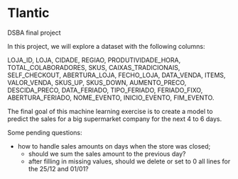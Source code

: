 # Tlantic
DSBA final project

In this project, we will explore a dataset with the following columns:

LOJA_ID, LOJA, CIDADE, REGIAO, PRODUTIVIDADE_HORA, TOTAL_COLABORADORES, SKUS, CAIXAS_TRADICIONAIS, SELF_CHECKOUT, ABERTURA_LOJA, FECHO_LOJA, DATA_VENDA, ITEMS, VALOR_VENDA, SKUS_UP, SKUS_DOWN, AUMENTO_PRECO, DESCIDA_PRECO, DATA_FERIADO, TIPO_FERIADO, FERIADO_FIXO, ABERTURA_FERIADO, NOME_EVENTO, INICIO_EVENTO, FIM_EVENTO.

The final goal of this machine learning exercise is to create a model to predict the sales for a big supermarket company for the next 4 to 6 days. 

Some pending questions:
  - how to handle sales amounts on days when the store was closed;
      - should we sum the sales amount to the previous day?
      - after filling in missing values, should we delete  or set to 0 all lines for the 25/12 and 01/01?

